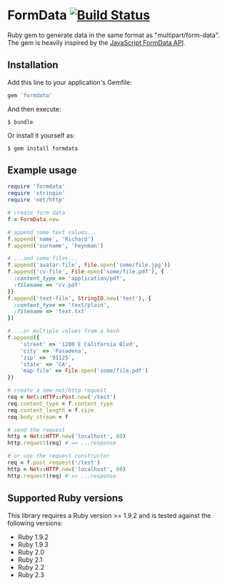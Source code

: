 # FormData [![Build Status](https://travis-ci.org/nelsond/formdata.svg?branch=master)](https://travis-ci.org/nelsond/formdata)

Ruby gem to generate data in the same format as "multipart/form-data".
The gem is heavily inspired by the [JavaScript FormData API](https://developer.mozilla.org/en/docs/Web/API/FormData).
 
## Installation

Add this line to your application's Gemfile:

```ruby
gem 'formdata'
```

And then execute:

    $ bundle

Or install it yourself as:

    $ gem install formdata

## Example usage

```ruby
require 'formdata'
require 'stringio'
require 'net/http'

# create form data
f = FormData.new

# append some text values...
f.append('name', 'Richard')
f.append('surname', 'Feynman')

# ...and some files...
f.append('avatar-file', File.open('some/file.jpg'))
f.append('cv-file', File.open('some/file.pdf'), {
  :content_type => 'application/pdf',
  :filename => 'cv.pdf'
})
f.append('text-file', StringIO.new('test'), {
  :content_tyoe => 'text/plain',
  :filename => 'text.txt'
})

# ...or multiple values from a hash
f.append({
    'street' => '1200 E California Blvd',
    'city' => 'Pasadena',
    'zip' => '91125',
    'state' => 'CA',
    'map-file' => File.open('some/file.pdf')
})

# create a new net/http request
req = Net::HTTP::Post.new('/test')
req.content_type = f.content_type
req.content_length = f.size
req.body_stream = f

# send the request
http = Net::HTTP.new('localhost', 80)
http.request(req) # => ...response

# or use the request constructor
req = f.post_request('/test')
http = Net::HTTP.new('localhost', 80)
http.request(req) # => ...response
```

## Supported Ruby versions

This library requires a Ruby version >= 1.9.2 and is tested against the
following versions:

- Ruby 1.9.2
- Ruby 1.9.3
- Ruby 2.0
- Ruby 2.1
- Ruby 2.2
- Ruby 2.3
